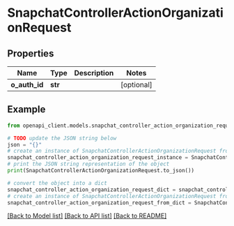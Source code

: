 # SnapchatControllerActionOrganizationRequest


## Properties

Name | Type | Description | Notes
------------ | ------------- | ------------- | -------------
**o_auth_id** | **str** |  | [optional] 

## Example

```python
from openapi_client.models.snapchat_controller_action_organization_request import SnapchatControllerActionOrganizationRequest

# TODO update the JSON string below
json = "{}"
# create an instance of SnapchatControllerActionOrganizationRequest from a JSON string
snapchat_controller_action_organization_request_instance = SnapchatControllerActionOrganizationRequest.from_json(json)
# print the JSON string representation of the object
print(SnapchatControllerActionOrganizationRequest.to_json())

# convert the object into a dict
snapchat_controller_action_organization_request_dict = snapchat_controller_action_organization_request_instance.to_dict()
# create an instance of SnapchatControllerActionOrganizationRequest from a dict
snapchat_controller_action_organization_request_from_dict = SnapchatControllerActionOrganizationRequest.from_dict(snapchat_controller_action_organization_request_dict)
```
[[Back to Model list]](../README.md#documentation-for-models) [[Back to API list]](../README.md#documentation-for-api-endpoints) [[Back to README]](../README.md)


